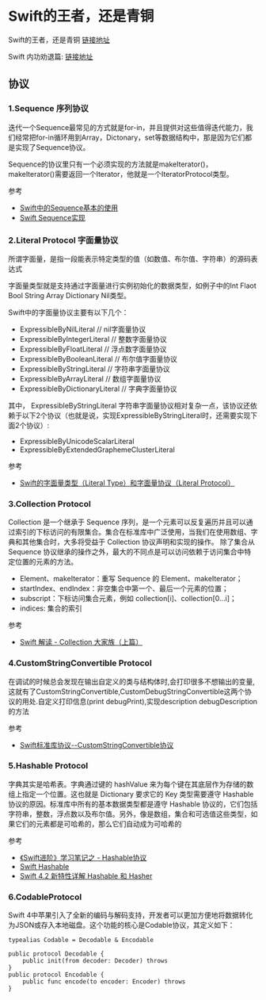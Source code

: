# Swift的王者，还是青铜
Swift的王者，还是青铜 [链接地址](https://juejin.im/post/5e96f898e51d4546c27bcf81)

Swift 内功劝退篇: [链接地址](https://mp.weixin.qq.com/s/U95QmOOjeXkk-yC23cuZCQ)


## 协议
### 1.Sequence 序列协议

迭代一个Sequence最常见的方式就是for-in，并且提供对这些值得迭代能力，我们经常把for-in循环用到Array，Dictonary，set等数据结构中，那是因为它们都是实现了Sequence协议。

Sequence的协议里只有一个必须实现的方法就是makeIterator()，makeIterator()需要返回一个Iterator，他就是一个IteratorProtocol类型。

参考
+ [Swift中的Sequence基本的使用](https://www.jianshu.com/p/f431984b6e3b)
+ [Swift Sequence实现](https://www.jianshu.com/p/d27099e17a6f)

### 2.Literal Protocol 字面量协议

所谓字面量，是指一段能表示特定类型的值（如数值、布尔值、字符串）的源码表达式

字面量类型就是支持通过字面量进行实例初始化的数据类型，如例子中的Int Flaot Bool String Array Dictionary Nil类型。

Swift中的字面量协议主要有以下几个：

+ ExpressibleByNilLiteral         // nil字面量协议
+ ExpressibleByIntegerLiteral     // 整数字面量协议
+ ExpressibleByFloatLiteral       // 浮点数字面量协议
+ ExpressibleByBooleanLiteral     // 布尔值字面量协议
+ ExpressibleByStringLiteral      // 字符串字面量协议
+ ExpressibleByArrayLiteral       // 数组字面量协议
+ ExpressibleByDictionaryLiteral  // 字典字面量协议

其中， ExpressibleByStringLiteral 字符串字面量协议相对复杂一点，该协议还依赖于以下2个协议（也就是说，实现ExpressibleByStringLiteral时，还需要实现下面2个协议）:

+ ExpressibleByUnicodeScalarLiteral
+ ExpressibleByExtendedGraphemeClusterLiteral

参考
+ [Swift的字面量类型（Literal Type）和字面量协议（Literal Protocol）](https://www.jianshu.com/p/c9c19d0f337c)

### 3.Collection Protocol

Collection 是一个继承于 Sequence 序列，是一个元素可以反复遍历并且可以通过索引的下标访问的有限集合。集合在标准库中广泛使用，当我们在使用数组、字典和其他集合时，大多将受益于 Collection 协议声明和实现的操作。 除了集合从 Sequence 协议继承的操作之外，最大的不同点是可以访问依赖于访问集合中特定位置的元素的方法。

+ Element、makeIterator：重写 Sequence 的 Element、makeIterator；
+ startIndex、endIndex：非空集合中第一个、最后一个元素的位置；
+ subscript：下标访问集合元素，例如 collection[i]、collection[0...i]；
+ indices: 集合的索引

参考
+ [Swift 解读 - Collection 大家族（上篇）](https://www.jianshu.com/p/6762c2b5274a)


### 4.CustomStringConvertible Protocol

在调试的时候总会发现在输出自定义的类与结构体时,会打印很多不想输出的变量,这就有了CustomStringConvertible,CustomDebugStringConvertible这两个协议的用处.自定义打印信息(print debugPrint),实现description debugDescription的方法


参考
+ [Swift标准库协议--CustomStringConvertible协议](https://www.jianshu.com/p/7d2a10a7f6d4)

### 5.Hashable Protocol
字典其实是哈希表。字典通过键的 hashValue 来为每个键在其底层作为存储的数组上指定一个位置。这也就是 Dictionary 要求它的 Key 类型需要遵守 Hashable 协议的原因。标准库中所有的基本数据类型都是遵守 Hashable 协议的，它们包括字符串，整数，浮点数以及布尔值。另外，像是数组，集合和可选值这些类型，如果它们的元素都是可哈希的，那么它们自动成为可哈希的

参考
+ [《Swift进阶》学习笔记之 - Hashable协议](https://www.jianshu.com/p/b1f41b28bda0)
+ [Swift Hashable](https://www.jianshu.com/p/d6012628e207)
+ [Swift 4.2 新特性详解 Hashable 和 Hasher](https://www.jianshu.com/p/0b688dd4c67c)

### 6.CodableProtocol
Swift 4中苹果引入了全新的编码与解码支持，开发者可以更加方便地将数据转化为JSON或存入本地磁盘。这个功能的核心是Codable协议，其定义如下：

``` 
typealias Codable = Decodable & Encodable

public protocol Decodable {
    public init(from decoder: Decoder) throws
}
public protocol Encodable {
    public func encode(to encoder: Encoder) throws
}
```


